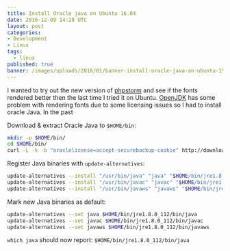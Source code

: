 ```yaml
---
title: Install Oracle java on Ubuntu 16.04
date: 2016-12-09 14:28 UTC
layout: post
categories:
- Development
- Linux
tags:
  - linux
published: true
banner: /images/uploads/2016/01/banner-install-oracle-java-on-ubuntu-15-10.jpg
---
```


I wanted to try out the new version of
[phpstorm](https://www.jetbrains.com/phpstorm/) and see if the fonts rendered
better then the last time I tried it on Ubuntu.
[OpenJDK](http://openjdk.java.net/) has some problem with rendering fonts due to
some licensing issues so I had to install oracle Java. In the past 

Download & extract Oracle Java to `$HOME/bin`:

``` sh
mkdir -p $HOME/bin/
cd $HOME/bin/
curl -L -k -b "oraclelicense=accept-securebackup-cookie" http://download.oracle.com/otn-pub/java/jdk/8u112-b15/jre-8u112-linux-x64.tar.gz | tar -xz

```

Register Java binaries with `update-alternatives`:

``` sh
update-alternatives --install "/usr/bin/java" "java" "$HOME/bin/jre1.8.0_112/bin/java" 1
update-alternatives --install "/usr/bin/javac" "javac" "$HOME/bin/jre1.8.0_112/bin/javac" 1
update-alternatives --install "/usr/bin/javaws" "javaws" "$HOME/bin/jre1.8.0_112/bin/javaws" 1
```

Mark new Java binaries as default:

``` sh
update-alternatives --set java $HOME/bin/jre1.8.0_112/bin/java
update-alternatives --set javac $HOME/bin/jre1.8.0_112/bin/javac
update-alternatives --set javaws $HOME/bin/jre1.8.0_112/bin/javaws
```

`which java` should now report: `$HOME/bin/jre1.8.0_112/bin/java`
